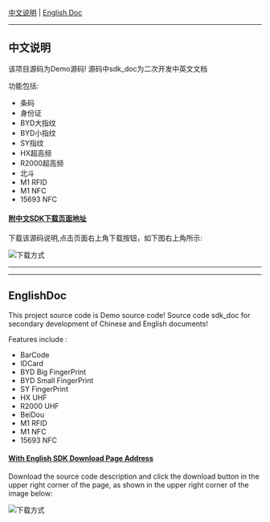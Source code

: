 

[中文说明](#user-content-中文说明) | [English Doc](#user-content-EnglishDoc)


---

## 中文说明

该项目源码为Demo源码! 源码中sdk_doc为二次开发中英文文档

功能包括:
- 条码
- 身份证
- BYD大指纹
- BYD小指纹
- SY指纹
- HX超高频
- R2000超高频
- 北斗
- M1 RFID
- M1 NFC
- 15693 NFC

#### [附中文SDK下载页面地址](https://git.coding.net/CoreWise/SDK.git)

下载该源码说明,点击页面右上角下载按钮，如下图右上角所示:

![下载方式](https://i.loli.net/2019/05/05/5cce430445736.png)



----

----


## EnglishDoc

This project source code is Demo source code! Source code sdk_doc for secondary development of Chinese and English documents!

Features include :

- BarCode
- IDCard
- BYD Big FingerPrint
- BYD Small FingerPrint
- SY FingerPrint
- HX UHF
- R2000 UHF
- BeiDou
- M1 RFID
- M1 NFC
- 15693 NFC

#### [With English SDK Download Page Address](https://git.coding.net/CoreWise/SDK.git)

Download the source code description and click the download button in the upper right corner of the page, as shown in the upper right corner of the image below:

![下载方式](https://i.loli.net/2019/05/05/5cce430445736.png)